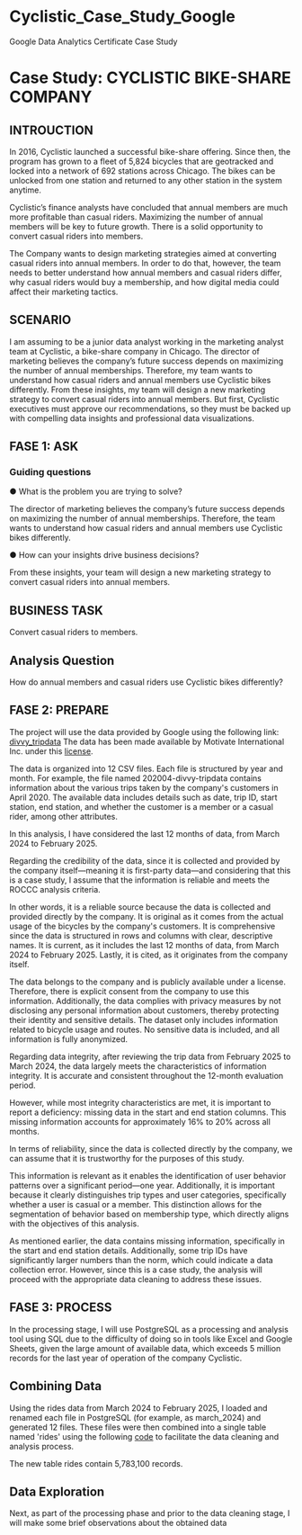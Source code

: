 # Cyclistic_Case_Study_Google
Google Data Analytics Certificate Case Study
# Case Study: CYCLISTIC BIKE-SHARE COMPANY 

## INTROUCTION

In 2016, Cyclistic launched a successful bike-share offering. Since then, the program has grown
to a fleet of 5,824 bicycles that are geotracked and locked into a network of 692 stations across
Chicago. The bikes can be unlocked from one station and returned to any other station in the
system anytime.

Cyclistic’s finance analysts have concluded that annual members are much more profitable
than casual riders.  Maximizing the number of annual members will be key to future growth. There is a solid opportunity to convert casual riders into members.

The Company wants to design marketing strategies aimed at converting casual riders into
annual members. In order to do that, however, the team needs to better understand how
annual members and casual riders differ, why casual riders would buy a membership, and how
digital media could affect their marketing tactics.

## SCENARIO

I am assuming to be a junior data analyst working in the marketing analyst team at Cyclistic, a bike-share company in Chicago. The director of marketing believes the company’s future success depends on maximizing the number of annual memberships. Therefore, my team wants to understand how casual riders and annual members use Cyclistic bikes differently. From these insights, my team will design a new marketing strategy to convert casual riders into annual members. But first, Cyclistic executives must approve our recommendations, so they must be backed up with compelling data insights and professional data visualizations.

## FASE 1: ASK

### Guiding questions
● What is the problem you are trying to solve?

The director of marketing believes the company’s future success
depends on maximizing the number of annual memberships. Therefore, 
the team wants to understand how casual riders and annual members use Cyclistic bikes differently.

● How can your insights drive business decisions?

From these insights, your team will design a new marketing strategy to convert casual riders into annual
members. 

## BUSINESS TASK

Convert casual riders to members.

## Analysis Question

How do annual members and casual riders use Cyclistic bikes differently?

## FASE 2: PREPARE

The project will use the data provided by Google using the following link: [divvy_tripdata](https://divvy-tripdata.s3.amazonaws.com/index.html) The data has been made available by Motivate International Inc. under this [license](https://divvybikes.com/data-license-agreement).

The data is organized into 12 CSV files. Each file is structured by year and month. For example, the file named 202004-divvy-tripdata contains information about the various trips taken by the company's customers in April 2020. The available data includes details such as date, trip ID, start station, end station, and whether the customer is a member or a casual rider, among other attributes.

In this analysis, I have considered the last 12 months of data, from March 2024 to February 2025.

Regarding the credibility of the data, since it is collected and provided by the company itself—meaning it is first-party data—and considering that this is a case study, I assume that the information is reliable and meets the ROCCC analysis criteria.

In other words, it is a reliable source because the data is collected and provided directly by the company. It is original as it comes from the actual usage of the bicycles by the company's customers. It is comprehensive since the data is structured in rows and columns with clear, descriptive names. It is current, as it includes the last 12 months of data, from March 2024 to February 2025. Lastly, it is cited, as it originates from the company itself.

The data belongs to the company and is publicly available under a license. Therefore, there is explicit consent from the company to use this information. Additionally, the data complies with privacy measures by not disclosing any personal information about customers, thereby protecting their identity and sensitive details. The dataset only includes information related to bicycle usage and routes. No sensitive data is included, and all information is fully anonymized.

Regarding data integrity, after reviewing the trip data from February 2025 to March 2024, the data largely meets the characteristics of information integrity. It is accurate and consistent throughout the 12-month evaluation period.

However, while most integrity characteristics are met, it is important to report a deficiency: missing data in the start and end station columns. This missing information accounts for approximately 16% to 20% across all months.

In terms of reliability, since the data is collected directly by the company, we can assume that it is trustworthy for the purposes of this study.

 This information is relevant as it enables the identification of user behavior patterns over a significant period—one year. Additionally, it is important because it clearly distinguishes trip types and user categories, specifically whether a user is casual or a member. This distinction allows for the segmentation of behavior based on membership type, which directly aligns with the objectives of this analysis.

As mentioned earlier, the data contains missing information, specifically in the start and end station details. Additionally, some trip IDs have significantly larger numbers than the norm, which could indicate a data collection error. However, since this is a case study, the analysis will proceed with the appropriate data cleaning to address these issues.

## FASE 3: PROCESS

In the processing stage, I will use PostgreSQL as a processing and analysis tool using SQL due to the difficulty of doing so in tools like Excel and Google Sheets, given the large amount of available data, which exceeds 5 million records for the last year of operation of the company Cyclistic.

## Combining Data

Using the rides data from March 2024 to February 2025, I loaded and renamed each file in PostgreSQL (for example, as march_2024) and generated 12 files. These files were then combined into a single table named 'rides' using the following [code](Data_Combining_sql) to facilitate the data cleaning and analysis process.

The new table rides contain 5,783,100 records.

## Data Exploration

Next, as part of the processing phase and prior to the data cleaning stage, I will make some brief observations about the obtained data


















